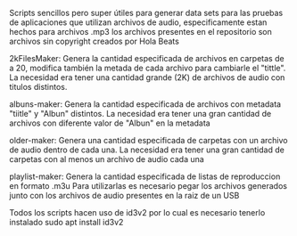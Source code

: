 Scripts sencillos pero super útiles para generar data sets para las pruebas de aplicaciones
que utilizan archivos de audio, especificamente estan hechos para archivos .mp3
los archivos presentes en el repositorio son archivos sin copyright creados por Hola Beats

2kFilesMaker:
	Genera la cantidad especificada de archivos en carpetas de a 20, modifica también la metada de cada
	archivo para cambiarle el "tittle".
	La necesidad era tener una cantidad grande (2K) de archivos de audio con titulos distintos.

albuns-maker:
	Genera la cantidad especificada de archivos con metadata "tiitle" y "Albun" distintos.
	La necesidad era tener una gran cantidad de archivos con diferente valor de "Albun" en la metadata

older-maker:
	Genera una cantidad especificada de carpetas con un archivo de audio dentro de cada una.
	La necesidad era tener una gran cantidad de carpetas con al menos un archivo de audio cada una

playlist-maker:
	Genera la cantidad especificada de listas de reproduccion en formato .m3u 
	Para utilizarlas es necesario pegar los archivos generados junto con los archivos de audio presentes
	en la raiz de un USB

Todos los scripts hacen uso de id3v2 por lo cual es necesario tenerlo instalado
sudo apt install id3v2
